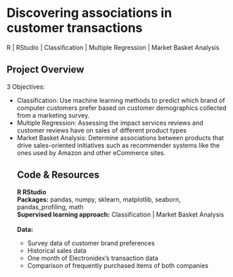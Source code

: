 # Discovering associations in customer transactions
R | RStudio | Classification | Multiple Regression | Market Basket Analysis

## Project Overview 
3 Objectives: 
<ul>
	<li>Classification: Use machine learning methods to predict which brand of computer customers prefer based on customer demographics collected from a marketing survey.</li>
	<li>Multiple Regression: Assessing the impact services reviews and customer reviews have on sales of different product types
	<li>Market Basket Analysis: Determine associations between products that drive sales-oriented initiatives such as recommender systems like the ones used by Amazon and other eCommerce sites.</li>

## Code & Resources
<b>R RStudio</b>
<br>
<b>Packages:</b> pandas, numpy, sklearn, matplotlib, seaborn, pandas_profiling, math
<br>
<b>Supervised learning approach:</b> Classification | Market Basket Analysis 
<br><br>
<b>Data:</b>
<ul>
	<li>Survey data of customer brand preferences</li>
 	<li>Historical sales data   </li>
 	<li>One month of Electronidex’s transaction data </li>
 	<li>Comparison of frequently purchased items of both companies</li>
</ul>
